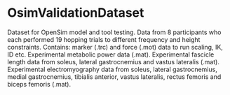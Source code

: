# OsimValidationDataset
Dataset for OpenSim model and tool testing. Data from 8 participants who each performed 19 hopping trials to different frequency and height constraints.
Contains:
marker (.trc) and force (.mot) data to run scaling, IK, ID etc.
Experimental metabolic power data (.mat).
Experimental fascicle length data from soleus, lateral gastrocnemius and vastus lateralis (.mat).
Experimental electromyography data from soleus, lateral gastrocnemius, medial gastrocnemius, tibialis anterior, vastus lateralis, rectus femoris and biceps femoris (.mat).
